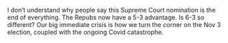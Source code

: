 I don’t understand why people say this Supreme Court nomination is the end of everything. The Repubs now have a 5-3 advantage. Is 6-3 so different? Our big immediate crisis is how we turn the corner on the Nov 3 election, coupled with the ongoing Covid catastrophe.
